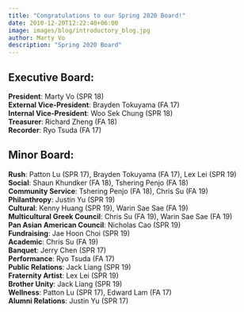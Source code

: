 ```yaml
---
title: "Congratulations to our Spring 2020 Board!"
date: 2010-12-20T12:22:40+06:00
image: images/blog/introductory_blog.jpg
author: Marty Vo
description: "Spring 2020 Board"
---
```


## Executive Board:
**President**: Marty Vo (SPR 18)  
**External Vice-President**: Brayden Tokuyama (FA 17)  
**Internal Vice-President**: Woo Sek Chung (SPR 18)  
**Treasurer**: Richard Zheng (FA 18)  
**Recorder**: Ryo Tsuda (FA 17)  

## Minor Board:  
**Rush**: Patton Lu (SPR 17), Brayden Tokuyama (FA 17), Lex Lei (SPR 19)  
**Social**: Shaun Khundker (FA 18), Tshering Penjo (FA 18)  
**Community Service**: Tshering Penjo (FA 18), Chris Su (FA 19)  
**Philanthropy**: Justin Yu (SPR 19)  
**Cultural**: Kenny Huang (SPR 19), Warin Sae Sae (FA 19)  
**Multicultural Greek Council**: Chris Su (FA 19), Warin Sae Sae (FA 19)  
**Pan Asian American Council**: Nicholas Cao (SPR 19)  
**Fundraising**: Jae Hoon Choi (SPR 19)  
**Academic**: Chris Su (FA 19)  
**Banquet**: Jerry Chen (SPR 17)  
**Performance**: Ryo Tsuda (FA 17)  
**Public Relations**: Jack Liang (SPR 19)  
**Fraternity Artist**: Lex Lei (SPR 19)  
**Brother Unity**: Jack Liang (SPR 19)  
**Wellness**: Patton Lu (SPR 17), Edward Lam (FA 17)  
**Alumni Relations**: Justin Yu (SPR 17)